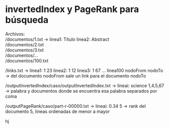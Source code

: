 # invertedIndex y PageRank para búsqueda  
  
Archivos:  
 /documentos/1.txt -> linea1: Título linea2: Abstract  
 /documentos/2.txt  
 /documentos/3.txt  
 /documentos/...  
 /documentos/100.txt  
  
 /links.txt -> linea1: 1 23 linea2: 1 12 linea3: 1 67 ... linea100 nodoFrom nodoTo -> del documento nodoFrom sale un link para el documento nodoTo  
   
 /outputInvertedIndex/caso/outputInvertedIndex.txt -> lineai: science 1,4,5,67 -> palabra y documentos donde se encuentra esa palabra separados por coma  
  
 /outputPageRank/caso/part-r-00000.txt -> lineai: 0.34 5 -> rank del documento 5, lineas ordenadas de menor a mayor  
  
 hj
